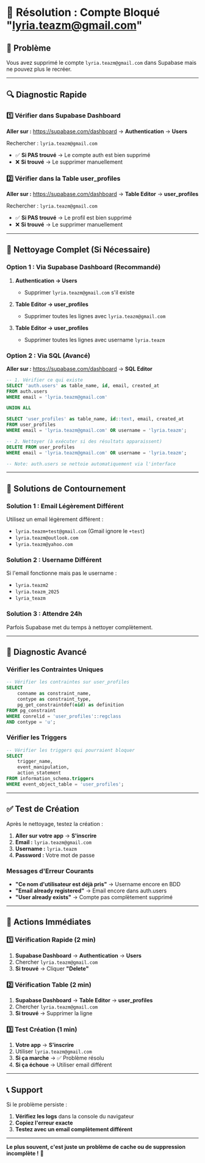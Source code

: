 # 🔧 Résolution : Compte Bloqué "lyria.teazm@gmail.com"

## 🚨 Problème

Vous avez supprimé le compte `lyria.teazm@gmail.com` dans Supabase mais ne pouvez plus le recréer.

---

## 🔍 Diagnostic Rapide

### 1️⃣ Vérifier dans Supabase Dashboard

**Aller sur :** https://supabase.com/dashboard → **Authentication** → **Users**

Rechercher : `lyria.teazm@gmail.com`
- ✅ **Si PAS trouvé** → Le compte auth est bien supprimé
- ❌ **Si trouvé** → Le supprimer manuellement

### 2️⃣ Vérifier dans la Table user_profiles

**Aller sur :** https://supabase.com/dashboard → **Table Editor** → **user_profiles**

Rechercher : `lyria.teazm@gmail.com`
- ✅ **Si PAS trouvé** → Le profil est bien supprimé  
- ❌ **Si trouvé** → Le supprimer manuellement

---

## 🧹 Nettoyage Complet (Si Nécessaire)

### Option 1 : Via Supabase Dashboard (Recommandé)

1. **Authentication → Users**
   - Supprimer `lyria.teazm@gmail.com` s'il existe

2. **Table Editor → user_profiles**  
   - Supprimer toutes les lignes avec `lyria.teazm@gmail.com`

3. **Table Editor → user_profiles**
   - Supprimer toutes les lignes avec username `lyria.teazm`

### Option 2 : Via SQL (Avancé)

**Aller sur :** https://supabase.com/dashboard → **SQL Editor**

```sql
-- 1. Vérifier ce qui existe
SELECT 'auth.users' as table_name, id, email, created_at 
FROM auth.users 
WHERE email = 'lyria.teazm@gmail.com'

UNION ALL

SELECT 'user_profiles' as table_name, id::text, email, created_at 
FROM user_profiles 
WHERE email = 'lyria.teazm@gmail.com' OR username = 'lyria.teazm';

-- 2. Nettoyer (à exécuter si des résultats apparaissent)
DELETE FROM user_profiles 
WHERE email = 'lyria.teazm@gmail.com' OR username = 'lyria.teazm';

-- Note: auth.users se nettoie automatiquement via l'interface
```

---

## 🎯 Solutions de Contournement

### Solution 1 : Email Légèrement Différent

Utilisez un email légèrement différent :
- `lyria.teazm+test@gmail.com` (Gmail ignore le `+test`)
- `lyria.teazm@outlook.com`
- `lyria.teazm@yahoo.com`

### Solution 2 : Username Différent

Si l'email fonctionne mais pas le username :
- `lyria.teazm2`
- `lyria.teazm_2025`
- `lyria_teazm`

### Solution 3 : Attendre 24h

Parfois Supabase met du temps à nettoyer complètement.

---

## 🔧 Diagnostic Avancé

### Vérifier les Contraintes Uniques

```sql
-- Vérifier les contraintes sur user_profiles
SELECT 
    conname as constraint_name,
    contype as constraint_type,
    pg_get_constraintdef(oid) as definition
FROM pg_constraint 
WHERE conrelid = 'user_profiles'::regclass
AND contype = 'u';
```

### Vérifier les Triggers

```sql
-- Vérifier les triggers qui pourraient bloquer
SELECT 
    trigger_name,
    event_manipulation,
    action_statement
FROM information_schema.triggers 
WHERE event_object_table = 'user_profiles';
```

---

## ✅ Test de Création

Après le nettoyage, testez la création :

1. **Aller sur votre app** → **S'inscrire**
2. **Email :** `lyria.teazm@gmail.com`
3. **Username :** `lyria.teazm`
4. **Password :** Votre mot de passe

### Messages d'Erreur Courants

- **"Ce nom d'utilisateur est déjà pris"** → Username encore en BDD
- **"Email already registered"** → Email encore dans auth.users
- **"User already exists"** → Compte pas complètement supprimé

---

## 🚀 Actions Immédiates

### 1️⃣ Vérification Rapide (2 min)

1. **Supabase Dashboard** → **Authentication** → **Users**
2. Chercher `lyria.teazm@gmail.com`
3. **Si trouvé** → Cliquer **"Delete"**

### 2️⃣ Vérification Table (2 min)

1. **Supabase Dashboard** → **Table Editor** → **user_profiles**
2. Chercher `lyria.teazm@gmail.com`
3. **Si trouvé** → Supprimer la ligne

### 3️⃣ Test Création (1 min)

1. **Votre app** → **S'inscrire**
2. Utiliser `lyria.teazm@gmail.com`
3. **Si ça marche** → ✅ Problème résolu
4. **Si ça échoue** → Utiliser email différent

---

## 📞 Support

Si le problème persiste :

1. **Vérifiez les logs** dans la console du navigateur
2. **Copiez l'erreur exacte** 
3. **Testez avec un email complètement différent**

---

**Le plus souvent, c'est juste un problème de cache ou de suppression incomplète !** 🎯
